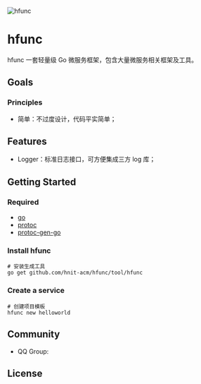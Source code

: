 ![hfunc](images/hfunc.png)

# hfunc

hfunc 一套轻量级 Go 微服务框架，包含大量微服务相关框架及工具。

## Goals



### Principles

* 简单：不过度设计，代码平实简单；


## Features
* Logger：标准日志接口，可方便集成三方 log 库；

## Getting Started
### Required
- [go](https://golang.org/dl/)
- [protoc](https://github.com/protocolbuffers/protobuf)
- [protoc-gen-go](https://github.com/protocolbuffers/protobuf-go)

### Install hfunc
```
# 安装生成工具
go get github.com/hnit-acm/hfunc/tool/hfunc
```
### Create a service
```
# 创建项目模板
hfunc new helloworld
```

## Community
* QQ Group:

## License

